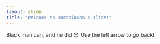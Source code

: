 ```yaml
---
layout: slide
title: "Welcome to snrobinson's slide!"
---
```

Black man can, and he did 😎
Use the left arrow to go back!